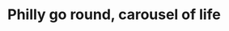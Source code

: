 ---
pid: fs200
title: Philly go round, carousel of life
location_transcription: In center of park
coordinates: "[-75.150542567708, 39.95562567458]"
zipcode: '19122'
gen_neighborhood: North Philadelphia
neighborhood: Yorktown,Old Kensington,Jinogi
outside_phl: 
age: '7'
age_range: 6-13
instagram: 
image_file_name: fs_200.jpg
proposal_transcription: |-
  The carousel represents the fun of theater, activity and the music of the city
  Brightly colored carousel
  Dull city
topic: Music
topic_summary: 0, 0, 0
type: Interactive
keywords_other: carousel, theater
credit: Lee Eggerts
image_labels: 
twitter: 
facebook: 
permalink: "/monuments/fs200/"
layout: item-page
---